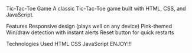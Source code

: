  Tic-Tac-Toe Game
A classic Tic-Tac-Toe game built with HTML, CSS, and JavaScript.

 Features
Responsive design (plays well on any device)
Pink-themed 
Win/draw detection with instant alerts
Reset button for quick restarts

Technologies Used
HTML
CSS 
JavaScript 
ENJOY!!!
